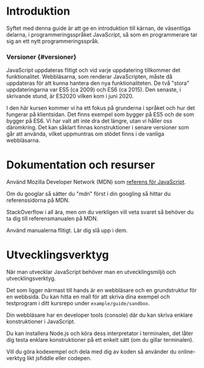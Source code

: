 Introduktion
==================================

Syftet med denna guide är att ge en introduktion till kärnan, de väsentliga delarna, i programmeringsspråket JavaScript, så som en programmerare tar sig an ett nytt programmeringsspråk.



### Versioner {#versioner}

JavaScript uppdateras flitigt och vid varje uppdatering tillkommer det funktionalitet. Webbläsarna, som renderar JavaScripten, måste då uppdateras för att kunna hantera den nya funktionaliteten. De två "stora" uppdateringarna var ES5 (ca 2009) och ES6 (ca 2015). Den senaste, i skrivande stund, är ES2020 vilken kom i juni 2020.

I den här kursen kommer vi ha ett fokus på grunderna i språket och hur det fungerar på klientsidan. Det finns exempel som bygger på ES5 och de som bygger på ES6. Vi har valt att inte dra det längre, utan vi håller oss däromkring. Det kan såklart finnas konstruktioner i senare versioner som går att använda, vilket uppmuntras om stödet finns i de vanliga webbläsarna.



Dokumentation och resurser
==================================

Använd Mozilla Developer Network (MDN) som [referens för JavaScript](https://developer.mozilla.org/en-US/docs/JavaScript).

Om du googlar så sätter du "mdn" först i din googling så hittar du referenssidorna på MDN.

StackOverflow i all ära, men om du verkligen vill veta svaret så behöver du ta dig till referensmanualen på MDN.

Använd manualerna flitigt. Lär dig slå upp i dem.



Utvecklingsverktyg
==================================

När man utvecklar JavaScript behöver man en utvecklingsmiljö och utvecklingsverktyg.

Det som ligger närmast till hands är en webbläsare och en grundstruktur för en webbsida. Du kan hitta en mall för att skriva dina exempel och testprogram i ditt kursrepo under `example/guide/sandbox`.

Din webbläsare har en developer tools (console) där du kan skriva enklare konstruktioner i JavaScript.

Du kan installera Node.js och köra dess interpretator i terminalen, det låter dig testa enklare konstruktioner på ett enkelt sätt (om du gillar terminalen).

Vill du göra kodexempel och dela med dig av koden så använder du online-verktyg likt jsfiddle eller codepen.
